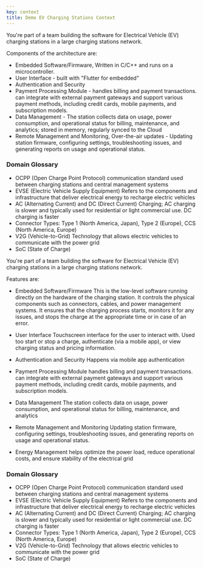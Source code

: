 ```yaml
---
key: context
title: Demo EV Charging Stations Context
---
```


You're part of a team building the software for Electrical Vehicle (EV) charging stations in a large charging stations network.

Components of the architecture are:

* Embedded Software/Firmware, Written in C/C++ and runs on a microcontroller.
* User Interface - built with "Flutter for embedded"
* Authentication and Security
* Payment Processing Module - handles billing and payment transactions. can integrate with external payment gateways and support various payment methods, including credit cards, mobile payments, and subscription models.
*  Data Management - The station collects data on usage, power consumption, and operational status for billing, maintenance, and analytics; stored in memory, regularly synced to the Cloud
*  Remote Management and Monitoring, Over-the-air updates - Updating station firmware, configuring settings, troubleshooting issues, and generating reports on usage and operational status.

### Domain Glossary
- OCPP (Open Charge Point Protocol) communication standard used between charging stations and central management systems
- EVSE (Electric Vehicle Supply Equipment) Refers to the components and infrastructure that deliver electrical energy to recharge electric vehicles
- AC (Alternating Current) and DC (Direct Current) Charging; AC charging is slower and typically used for residential or light commercial use. DC charging is faster
- Connector Types: Type 1 (North America, Japan), Type 2 (Europe), CCS (North America, Europe)
- V2G (Vehicle-to-Grid) Technology that allows electric vehicles to communicate with the power grid
- SoC (State of Charge)


You're part of a team building the software for Electrical Vehicle (EV) charging stations in a large charging stations network.

Features are:

* Embedded Software/Firmware
This is the low-level software running directly on the hardware of the charging station. It controls the physical components such as connectors, cables, and power management systems. It ensures that the charging process starts, monitors it for any issues, and stops the charge at the appropriate time or in case of an error.

* User Interface
Touchscreen interface for the user to interact with. Used too start or stop a charge, authenticate (via a mobile app), or view charging status and pricing information.

* Authentication and Security
Happens via mobile app authentication

* Payment Processing Module
handles billing and payment transactions. can integrate with external payment gateways and support various payment methods, including credit cards, mobile payments, and subscription models.

*  Data Management
The station collects data on usage, power consumption, and operational status for billing, maintenance, and analytics

*  Remote Management and Monitoring
Updating station firmware, configuring settings, troubleshooting issues, and generating reports on usage and operational status.

*  Energy Management
helps optimize the power load, reduce operational costs, and ensure stability of the electrical grid

### Domain Glossary
- OCPP (Open Charge Point Protocol) communication standard used between charging stations and central management systems
- EVSE (Electric Vehicle Supply Equipment) Refers to the components and infrastructure that deliver electrical energy to recharge electric vehicles
- AC (Alternating Current) and DC (Direct Current) Charging; AC charging is slower and typically used for residential or light commercial use. DC charging is faster
- Connector Types: Type 1 (North America, Japan), Type 2 (Europe), CCS (North America, Europe)
- V2G (Vehicle-to-Grid) Technology that allows electric vehicles to communicate with the power grid
- SoC (State of Charge)
